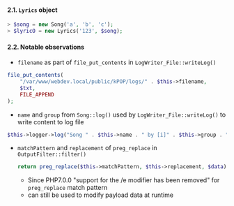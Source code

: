 #### 2.1. `Lyrics` object
```php
> $song = new Song('a', 'b', 'c');
> $lyricO = new Lyrics('123', $song);
```

#### 2.2. Notable observations

- `filename` as part of `file_put_contents` in `LogWriter_File::writeLog()`
```php
file_put_contents(
    "/var/www/webdev.local/public/kPOP/logs/" . $this->filename,
    $txt,
    FILE_APPEND
);
```

- `name` and `group` from `Song::log()` used by `LogWriter_File::writeLog()` to write content to log file
```php
$this->logger->log("Song " . $this->name . " by [i]" . $this->group . "[/i] viewed.\n");
```

- `matchPattern` and `replacement` of `preg_replace` in `OutputFilter::filter()`
  ```php
  return preg_replace($this->matchPattern, $this->replacement, $data);
  ```
  - Since PHP7.0.0 "support for the /e modifier has been removed" for `preg_replace` match pattern
  - can still be used to modify payload data at runtime


